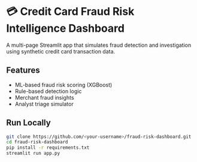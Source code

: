 # 💳 Credit Card Fraud Risk Intelligence Dashboard

A multi-page Streamlit app that simulates fraud detection and investigation using synthetic credit card transaction data.

## Features
- ML-based fraud risk scoring (XGBoost)
- Rule-based detection logic
- Merchant fraud insights
- Analyst triage simulator

## Run Locally

```bash
git clone https://github.com/<your-username>/fraud-risk-dashboard.git
cd fraud-risk-dashboard
pip install -r requirements.txt
streamlit run app.py
